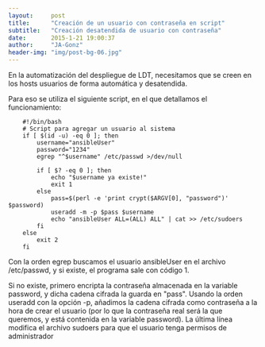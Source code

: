 ```yaml
---
layout:     post
title:      "Creación de un usuario con contraseña en script"
subtitle:   "Creación desatendida de usuario con contraseña"
date:       2015-1-21 19:00:37
author:     "JA-Gonz"
header-img: "img/post-bg-06.jpg"
---
```



En la automatización del despliegue de LDT, necesitamos que se creen en los hosts usuarios de forma automática y desatendida.

Para eso se utiliza el siguiente script, en el que detallamos el funcionamiento:

		#!/bin/bash
		# Script para agregar un usuario al sistema
		if [ $(id -u) -eq 0 ]; then
			username="ansibleUser"
			password="1234"
			egrep "^$username" /etc/passwd >/dev/null

			if [ $? -eq 0 ]; then
				echo "$username ya existe!"
				exit 1
			else
				pass=$(perl -e 'print crypt($ARGV[0], "password")' $password)
				useradd -m -p $pass $username
				echo "ansibleUser ALL=(ALL) ALL" | cat >> /etc/sudoers
			fi
		else
			exit 2
		fi 

Con la orden egrep buscamos el usuario ansibleUser en el archivo /etc/passwd, y si existe, el programa sale con código 1.

Si no existe, primero encripta la contraseña almacenada en la variable password, y dicha cadena cifrada la guarda en "pass". Usando la orden useradd con la opción -p, añadimos la cadena cifrada como contraseña a la hora de crear el usuario (por lo que la contraseña real será la que queremos, y está contenida en la variable password). La última línea modifica el archivo sudoers para que el usuario tenga permisos de administrador
